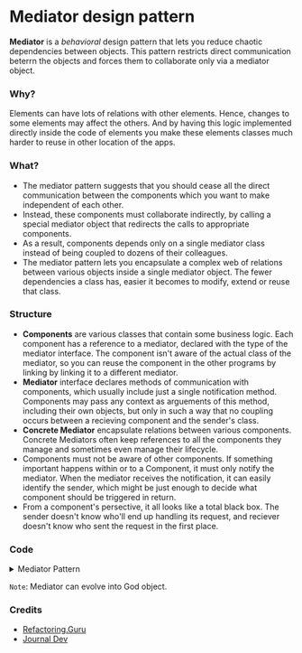 # Mediator design pattern

**Mediator** is a *behavioral* design pattern that lets you reduce chaotic dependencies between objects. This pattern restricts direct communication beterrn the objects and forces them to collaborate only via a mediator object.

### Why?
Elements can have lots of relations with other elements. Hence, changes to some elements may affect the others. And by having this logic implemented directly inside the code of elements you make these elements classes much harder to reuse in other location of the apps.

### What?
* The mediator pattern suggests that you should cease all the direct communication between the components which you want to make independent of each other.
* Instead, these components must collaborate indirectly, by calling a special mediator object that redirects the calls to appropriate components.
* As a result, components depends only on a single mediator class instead of being coupled to dozens of their colleagues.
* The mediator pattern lets you encapsulate a complex web of relations between various objects inside a single mediator object. The fewer dependencies a class has, easier it becomes to modify, extend or reuse that class.

### Structure
* **Components** are various classes that contain some business logic. Each component has a reference to a mediator, declared with the type of the mediator interface. The component isn't aware of the actual class of the mediator, so you can reuse the component in the other programs by linking by linking it to a different mediator.
* **Mediator** interface declares methods of communication with components, which usually include just a single notification method. Components may pass any context as arguements of this method, including their own objects, but only in such a way that no coupling occurs between a recieving component and the sender's class.
* **Concrete Mediator** encapsulate relations between various components. Concrete Mediators often keep references to all the components they manage and sometimes even manage their lifecycle.
* Components must not be aware of other components. If something important happens within or to a Component, it must only notify the mediator. When the mediator receives the notification, it can easily identify the sender, which might be just enough to decide what component should be triggered in return.
* From a component's persective, it all looks like a total black box. The sender doesn't know who'll end up handling its request, and reciever doesn't know who sent the request in the first place.


### Code

<details><summary>Mediator Pattern</summary>

`ChatMediator.java`
```java
public interface ChatMediator {
    void sendMessage(String msg, User user);
    void addUser(User user);
}
```

`ChatMediatorImpl.java`
```java
// Acts as a Concrete Mediator.
public class ChatMediatorImpl implements ChatMediator {
    private List<User> users;
    
    public ChatMediatorImpl() {
        this.users = new ArrayList<>();
    }

    @Override
    public void addUser(User user) {
        this.users.add(user);
    }

    @Override
    public void sendMessage(String msg, User user) {
        for (User u : this.users) {
            if (u != user) {
                u.receive(msg);
            }
        }
    }
}
```

`User.java`
```java
public abstract class User {
    ChatMediator mediator;
    String name;

    public User(ChatMediator mediator, String name) {
        this.mediator = mediator; 
        this.name = name;
    }

    public abstract void send(String msg);
    public abstract void receive(String msg);
}
```

`UserImpl.java`
```java
public class UserImpl extends User {

    public UserImpl(ChatMediator mediator, String user) {
        super(mediator, user);
    }

    @Override
    public void send(String msg) {
        System.out.println(this.name + ": sending Message = " + msg);
        mediator.sendMessage(msg, this);
    }

    @Override
    public void receive(String msg) {
        System.out.println(this.name + ": receive Message = " + msg);
    }
}
```

`ClientCode.java`
```java
ChatMediator mediator = new ChatMediatorImpl();
User user1 = new UserImpl(mediator, "Dashan");
User user2 = new UserImpl(mediator, "Rosa");
User user3 = new UserImpl(mediator, "Bharat");
User user4 = new UserImpl(mediator, "Vichitr");

mediator.addUser(user1);
mediator.addUser(user2);
mediator.addUser(user3);
mediator.addUser(user4);

user1.send("Hi All!!!");
```

`Output`
```
Dashan: sending Message = Hi All!!!
Rosa: receive Message = Hi All!!!
Bharat: receive Message = Hi All!!!
Vichitr: receive Message = Hi All!!!
```

</details>

`Note`: Mediator can evolve into God object.

### Credits
- [Refactoring.Guru](https://refactoring.guru/)
- [Journal Dev](https://www.journaldev.com/1730/mediator-design-pattern-java)

